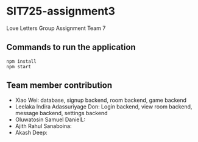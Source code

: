 # SIT725-assignment3
Love Letters Group Assignment Team 7
## Commands to run the application
```
npm install
npm start
```
## Team member contribution
* Xiao Wei: database, signup backend, room backend, game backend
* Leelaka Indira Adassuriyage Don: Login backend, view room backend, message backend, settings backend
* Oluwatosin Samuel DanielL:
* Ajith Rahul Sanaboina:
* Akash Deep:
